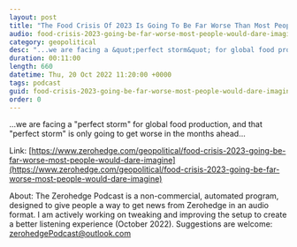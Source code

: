 ```yaml
---
layout: post
title: "The Food Crisis Of 2023 Is Going To Be Far Worse Than Most People Would Dare To Imagine"
audio: food-crisis-2023-going-be-far-worse-most-people-would-dare-imagine-0
category: geopolitical
desc: "...we are facing a &quot;perfect storm&quot; for global food production, and that &quot;perfect storm&quot; is only going to get worse in the months ahead..."
duration: 00:11:00
length: 660
datetime: Thu, 20 Oct 2022 11:20:00 +0000
tags: podcast
guid: food-crisis-2023-going-be-far-worse-most-people-would-dare-imagine-0
order: 0
---
```

...we are facing a &quot;perfect storm&quot; for global food production, and that &quot;perfect storm&quot; is only going to get worse in the months ahead...

Link: [https://www.zerohedge.com/geopolitical/food-crisis-2023-going-be-far-worse-most-people-would-dare-imagine](https://www.zerohedge.com/geopolitical/food-crisis-2023-going-be-far-worse-most-people-would-dare-imagine)

About: The Zerohedge Podcast is a non-commercial, automated program, designed to give people a way to get news from Zerohedge in an audio format.  I am actively working on tweaking and improving the setup to create a better listening experience (October 2022).  Suggestions are welcome: [zerohedgePodcast@outlook.com](mailto:zerohedgePodcast@outlook.com)